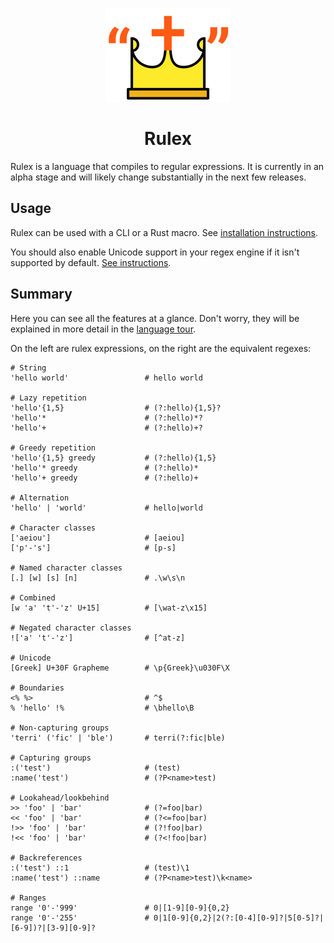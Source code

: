 <div style="text-align: center">

![Rulex Logo](./assets/logo.svg)

# Rulex

</div>

Rulex is a language that compiles to regular expressions. It is currently in an alpha stage and
will likely change substantially in the next few releases.

## Usage

Rulex can be used with a CLI or a Rust macro. See
[installation instructions](installation-instructions.md).

You should also enable Unicode support in your regex engine if it isn't supported by default.
[See instructions](./enabling-unicode-support.md).

## Summary

Here you can see all the features at a glance. Don't worry, they will be explained in more detail
in the [language tour](./language-tour/README.md).

On the left are rulex expressions, on the right are the equivalent regexes:

```rulex
# String
'hello world'                 # hello world

# Lazy repetition
'hello'{1,5}                  # (?:hello){1,5}?
'hello'*                      # (?:hello)*?
'hello'+                      # (?:hello)+?

# Greedy repetition
'hello'{1,5} greedy           # (?:hello){1,5}
'hello'* greedy               # (?:hello)*
'hello'+ greedy               # (?:hello)+

# Alternation
'hello' | 'world'             # hello|world

# Character classes
['aeiou']                     # [aeiou]
['p'-'s']                     # [p-s]

# Named character classes
[.] [w] [s] [n]               # .\w\s\n

# Combined
[w 'a' 't'-'z' U+15]          # [\wat-z\x15]

# Negated character classes
!['a' 't'-'z']                # [^at-z]

# Unicode
[Greek] U+30F Grapheme        # \p{Greek}\u030F\X

# Boundaries
<% %>                         # ^$
% 'hello' !%                  # \bhello\B

# Non-capturing groups
'terri' ('fic' | 'ble')       # terri(?:fic|ble)

# Capturing groups
:('test')                     # (test)
:name('test')                 # (?P<name>test)

# Lookahead/lookbehind
>> 'foo' | 'bar'              # (?=foo|bar)
<< 'foo' | 'bar'              # (?<=foo|bar)
!>> 'foo' | 'bar'             # (?!foo|bar)
!<< 'foo' | 'bar'             # (?<!foo|bar)

# Backreferences
:('test') ::1                 # (test)\1
:name('test') ::name          # (?P<name>test)\k<name>

# Ranges
range '0'-'999'               # 0|[1-9][0-9]{0,2}
range '0'-'255'               # 0|1[0-9]{0,2}|2(?:[0-4][0-9]?|5[0-5]?|[6-9])?|[3-9][0-9]?
```
